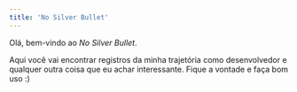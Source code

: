 ```yaml
---
title: 'No Silver Bullet'
---
```


Olá, bem-vindo ao _No Silver Bullet_.

Aqui você vai encontrar registros da minha trajetória como desenvolvedor e qualquer outra coisa
que eu achar interessante. Fique a vontade e faça bom uso :)


